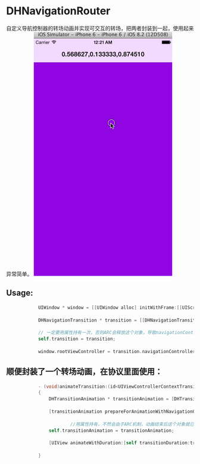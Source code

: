 # DHNavigationRouter
自定义导航控制器的转场动画并实现可交互的转场，把两者封装到一起，使用起来异常简单。
![pic1](https://github.com/DHUsesAll/GitImages/blob/master/DHNavigationRouter/1.gif)

## Usage:

```objective-c
            UIWindow * window = [[UIWindow alloc] initWithFrame:[[UIScreen mainScreen] bounds]];
            
            DHNavigationTransition * transition = [[DHNavigationTransition alloc] initWithRootViewController:[ViewController new]];
            
            // 一定要用属性持有一次，否则ARC会释放这个对象，导致navigationController.delegate成为野指针
            self.transition = transition;
            
            window.rootViewController = transition.navigationController;
```

## 顺便封装了一个转场动画，在协议里面使用：

```objective-c
            - (void)animateTransition:(id<UIViewControllerContextTransitioning>)transitionContext
            {
                DHTransitionAnimation * transitionAnimation = [DHTransitionAnimation transitionAnimationWithTransitionContext:transitionContext];
                
                [transitionAnimation prepareForAnimationWithNavigationOperation:self.operation];
                
                        //用属性持有，不然会由于ARC机制，动画结束后这个对象就已经被释放了，而动画结束后还需要访问这个对象的属性
                self.transitionAnimation = transitionAnimation;
                
                [UIView animateWithDuration:[self transitionDuration:transitionContext] animations:transitionAnimation.animationBlock completion:transitionAnimation.completionBlock];
                
            }
```
